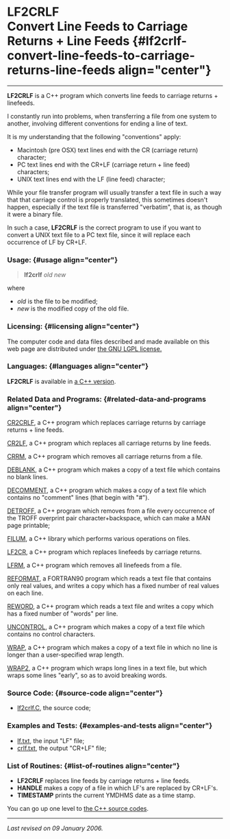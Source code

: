LF2CRLF\
Convert Line Feeds to Carriage Returns + Line Feeds {#lf2crlf-convert-line-feeds-to-carriage-returns-line-feeds align="center"}
===================================================

------------------------------------------------------------------------

**LF2CRLF** is a C++ program which converts line feeds to carriage
returns + linefeeds.

I constantly run into problems, when transferring a file from one system
to another, involving different conventions for ending a line of text.

It is my understanding that the following "conventions" apply:

-   Macintosh (pre OSX) text lines end with the CR (carriage return)
    character;
-   PC text lines end with the CR+LF (carriage return + line feed)
    characters;
-   UNIX text lines end with the LF (line feed) character;

While your file transfer program will usually transfer a text file in
such a way that that carriage control is properly translated, this
sometimes doesn't happen, especially if the text file is transferred
"verbatim", that is, as though it were a binary file.

In such a case, **LF2CRLF** is the correct program to use if you want to
convert a UNIX text file to a PC text file, since it will replace each
occurrence of LF by CR+LF.

### Usage: {#usage align="center"}

> **lf2crlf** *old* *new*

where

-   *old* is the file to be modified;
-   *new* is the modified copy of the old file.

### Licensing: {#licensing align="center"}

The computer code and data files described and made available on this
web page are distributed under [the GNU LGPL
license.](../../txt/gnu_lgpl.txt)

### Languages: {#languages align="center"}

**LF2CRLF** is available in [a C++
version](../../cpp_src/lf2crlf/lf2crlf.html).

### Related Data and Programs: {#related-data-and-programs align="center"}

[CR2CRLF](../../cpp_src/cr2crlf/cr2crlf.html), a C++ program which
replaces carriage returns by carriage returns + line feeds.

[CR2LF](../../cpp_src/cr2lf/cr2lf.html), a C++ program which replaces
all carriage returns by line feeds.

[CRRM](../../cpp_src/crrm/crrm.html), a C++ program which removes all
carriage returns from a file.

[DEBLANK](../../cpp_src/deblank/deblank.html), a C++ program which makes
a copy of a text file which contains no blank lines.

[DECOMMENT](../../cpp_src/decomment/decomment.html), a C++ program which
makes a copy of a text file which contains no "comment" lines (that
begin with "\#").

[DETROFF](../../cpp_src/detroff/detroff.html), a C++ program which
removes from a file every occurrence of the TROFF overprint pair
character+backspace, which can make a MAN page printable;

[FILUM](../../cpp_src/filum/filum.html), a C++ library which performs
various operations on files.

[LF2CR](../../cpp_src/lf2cr/lf2cr.html), a C++ program which replaces
linefeeds by carriage returns.

[LFRM](../../cpp_src/lfrm/lfrm.html), a C++ program which removes all
linefeeds from a file.

[REFORMAT](../../f_src/reformat/reformat.html), a FORTRAN90 program
which reads a text file that contains only real values, and writes a
copy which has a fixed number of real values on each line.

[REWORD](../../cpp_src/reword/reword.html), a C++ program which reads a
text file and writes a copy which has a fixed number of "words" per
line.

[UNCONTROL](../../cpp_src/uncontrol/uncontrol.html), a C++ program which
makes a copy of a text file which contains no control characters.

[WRAP](../../cpp_src/wrap/wrap.html), a C++ program which makes a copy
of a text file in which no line is longer than a user-specified wrap
length.

[WRAP2](../../cpp_src/wrap2/wrap2.html), a C++ program which wraps long
lines in a text file, but which wraps some lines "early", so as to avoid
breaking words.

### Source Code: {#source-code align="center"}

-   [lf2crlf.C](lf2crlf.C), the source code;

### Examples and Tests: {#examples-and-tests align="center"}

-   [lf.txt](lf.txt), the input "LF" file;
-   [crlf.txt](crlf.txt), the output "CR+LF" file;

### List of Routines: {#list-of-routines align="center"}

-   **LF2CRLF** replaces line feeds by carriage returns + line feeds.
-   **HANDLE** makes a copy of a file in which LF's are replaced by
    CR+LF's.
-   **TIMESTAMP** prints the current YMDHMS date as a time stamp.

You can go up one level to [the C++ source codes](../cpp_src.html).

------------------------------------------------------------------------

*Last revised on 09 January 2006.*
